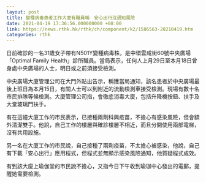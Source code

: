 ```yaml
---
layout: post
title: 變種病毒患者工作大廈有職員稱　安心出行沒通知風險
date: 2021-04-19 17:36:56.000000000 +08:00
link: https://news.rthk.hk/rthk/ch/component/k2/1586563-20210419.htm
categories: rthk
---
```


日前確診的一名31歲女子帶有N501Y變種病毒株，是中環雲咸街60號中央廣場「Optimal Family Health」診所職員。當局表示，任何人上月29日至本月18日曾身處中央廣場的人士，明日或之前須接受檢測。

中央廣場大廈管理公司在大門外貼出告示，稱獲當局通知，該名患者於中央廣場最後上班日為本月15日，有關人士可以到附近的流動檢測車接受檢測。現場有數十名市民排隊等候檢測。大廈管理公司指，會徹底消毒大廈，包括升降機按鈕、扶手及大堂玻璃門扶手。

有在這幢大廈工作的市民表示，已接種兩劑科興疫苗，不擔心有感染風險，但會額外清潔雙手。他說，自己工作的樓層與確診樓層不相近，而且分開使用兩部電梯，沒有共用設施。

另一名在大廈工作的市民說，自己接種了兩劑疫苗，不太擔心被感染，他說，自己有下載「安心出行」應用程式，但程式並無顯示感染風險通知，他質疑程式成效。

有到該大廈上瑜伽堂的市民說不擔心，又指今日下午收到瑜珈中心發出的電郵，提醒她需要檢測。
